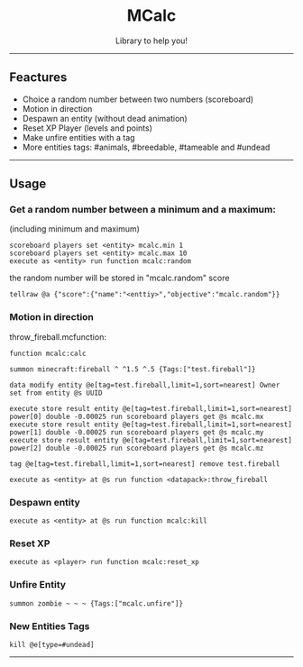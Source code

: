 <div align="center">

# MCalc

Library to help you!

</div>

---

## Feactures
- Choice a random number between two numbers (scoreboard)
- Motion in direction
- Despawn an entity (without dead animation)
- Reset XP Player (levels and points)
- Make unfire entities with a tag
- More entities tags: #animals, #breedable, #tameable and #undead

---

## Usage

### Get a random number between a minimum and a maximum:
(including minimum and maximum)

```
scoreboard players set <entity> mcalc.min 1
scoreboard players set <entity> mcalc.max 10
execute as <entity> run function mcalc:random
```

the random number will be stored in "mcalc.random" score

```
tellraw @a {"score":{"name":"<enttiy>","objective":"mcalc.random"}}
```

### Motion in direction
throw_fireball.mcfunction:
```
function mcalc:calc

summon minecraft:fireball ^ ^1.5 ^.5 {Tags:["test.fireball"]}

data modify entity @e[tag=test.fireball,limit=1,sort=nearest] Owner set from entity @s UUID

execute store result entity @e[tag=test.fireball,limit=1,sort=nearest] power[0] double -0.00025 run scoreboard players get @s mcalc.mx
execute store result entity @e[tag=test.fireball,limit=1,sort=nearest] power[1] double -0.00025 run scoreboard players get @s mcalc.my
execute store result entity @e[tag=test.fireball,limit=1,sort=nearest] power[2] double -0.00025 run scoreboard players get @s mcalc.mz

tag @e[tag=test.fireball,limit=1,sort=nearest] remove test.fireball
```

```
execute as <entity> at @s run function <datapack>:throw_fireball
```

### Despawn entity

```
execute as <entity> at @s run function mcalc:kill
```

### Reset XP

```
execute as <player> run function mcalc:reset_xp
```

### Unfire Entity

```
summon zombie ~ ~ ~ {Tags:["mcalc.unfire"]}
```

### New Entities Tags

```
kill @e[type=#undead]
```

---